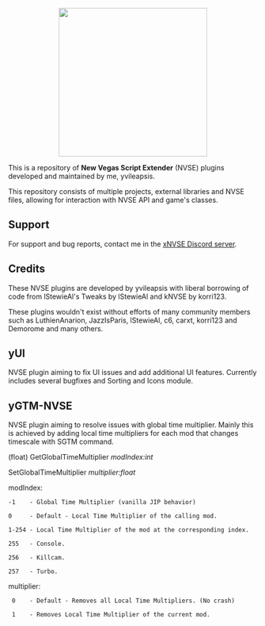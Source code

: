 
<p align="center">
  <a href="https://github.com/xNVSE/NVSE/releases">
    <img height="300px" src="https://cdn.discordapp.com/attachments/724924815869345803/903218762751299624/660209289637396483.png">
  </a>
</p>

This is a repository of **New Vegas Script Extender** (NVSE) plugins developed and maintained by me, yvileapsis.

This repository consists of multiple projects, external libraries and NVSE files, allowing for interaction with NVSE API and game's classes.

## Support

For support and bug reports, contact me in the [xNVSE Discord server](https://discord.gg/EebN93s).

## Credits

These NVSE plugins are developed by yvileapsis with liberal borrowing of code from lStewieAl's Tweaks by lStewieAl and kNVSE by korri123.

These plugins wouldn't exist without efforts of many community members such as LuthienAnarion, JazzIsParis, lStewieAl, c6, carxt, korri123 and Demorome and many others.

## yUI
NVSE plugin aiming to fix UI issues and add additional UI features. Currently includes several bugfixes and Sorting and Icons module.

## yGTM-NVSE
NVSE plugin aiming to resolve issues with global time multiplier. Mainly this is achieved by adding local time multipliers for each mod that changes timescale with SGTM command.

(float) GetGlobalTimeMultiplier *modIndex:int*

SetGlobalTimeMultiplier *multiplier:float*

modIndex:

    -1    - Global Time Multiplier (vanilla JIP behavior)
    
    0     - Default - Local Time Multiplier of the calling mod.
     
    1-254 - Local Time Multiplier of the mod at the corresponding index.
  
    255   - Console.
    
    256   - Killcam.
    
    257   - Turbo.
    
multiplier:
    
     0    - Default - Removes all Local Time Multipliers. (No crash)
     
     1    - Removes Local Time Multiplier of the current mod.
